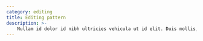 ```yaml
---
category: editing
title: Editing pattern
description: >- 
    Nullam id dolor id nibh ultricies vehicula ut id elit. Duis mollis, est non commodo luctus, nisi erat porttitor ligula, eget lacinia odio sem nec elit. Cras justo odio, dapibus ac facilisis in, egestas eget quam. Maecenas faucibus mollis interdum.
---
```

